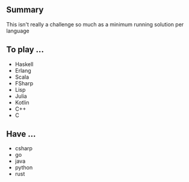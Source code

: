 
## Summary

This isn't really a challenge so much as a minimum running solution per language

## To play ...

* Haskell
* Erlang
* Scala
* FSharp
* Lisp
* Julia
* Kotlin
* C++
* C 

## Have ... 

* csharp
* go
* java
* python
* rust